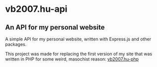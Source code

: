 # vb2007.hu-api

## An API for my personal website

A simple API for my personal website, written with Express.js and other packages.

This project was made for replacing the first version of my site that was written in PHP for some weird, masochist reason: [vb2007.hu-php](https://github.com/vb2007/vb2007.hu-php)
